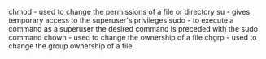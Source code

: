 chmod - used to change the permissions of a file or directory
su - gives temporary access to the superuser's privileges
sudo - to execute a command as a superuser the desired command is preceded with the sudo command
chown - used to change the ownership of a file
chgrp - used to change the group ownership of a file

